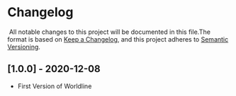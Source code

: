 # Changelog
​
All notable changes to this project will be documented in this file.
​
The format is based on [Keep a Changelog](https://keepachangelog.com/en/1.0.0/),
and this project adheres to [Semantic Versioning](https://semver.org/spec/v2.0.0.html).
​
## [1.0.0] - 2020-12-08

- First Version of Worldline